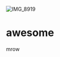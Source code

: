 ![IMG_8919](https://github.com/tricksterdirk/awesome/assets/149127869/784f71f7-be64-4e52-957b-c6786de1b260)
# awesome
mrow
